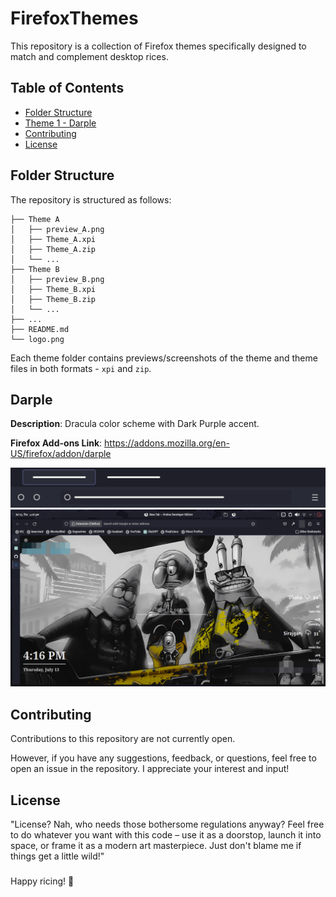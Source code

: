 # FirefoxThemes

This repository is a collection of Firefox themes specifically designed to match and complement desktop rices.

## Table of Contents

- [Folder Structure](#folder-structure)
- [Theme 1 - Darple](#darple)
- [Contributing](#contributing)
- [License](#license)

## Folder Structure

The repository is structured as follows:

```
├── Theme A
│   ├── preview_A.png
│   ├── Theme_A.xpi
│   ├── Theme_A.zip
│   └── ...
├── Theme B
│   ├── preview_B.png
│   ├── Theme_B.xpi
│   ├── Theme_B.zip
│   └── ...
├── ...
├── README.md
└── logo.png
```

Each theme folder contains previews/screenshots of the theme and theme files in both formats - `xpi` and `zip`.

## Darple

**Description**: Dracula color scheme with Dark Purple accent.

**Firefox Add-ons Link**: https://addons.mozilla.org/en-US/firefox/addon/darple

<img src="Darple/preview_Darple.svg" alt="Darple">
<img src="Darple/preview.png" alt="Darple full">


## Contributing

Contributions to this repository are not currently open.

However, if you have any suggestions, feedback, or questions, feel free to open an issue in the repository. I appreciate your interest and input!

## License

"License? Nah, who needs those bothersome regulations anyway? Feel free to do whatever you want with this code – use it as a doorstop, launch it into space, or frame it as a modern art masterpiece. Just don't blame me if things get a little wild!"

###

Happy ricing! 🚀

